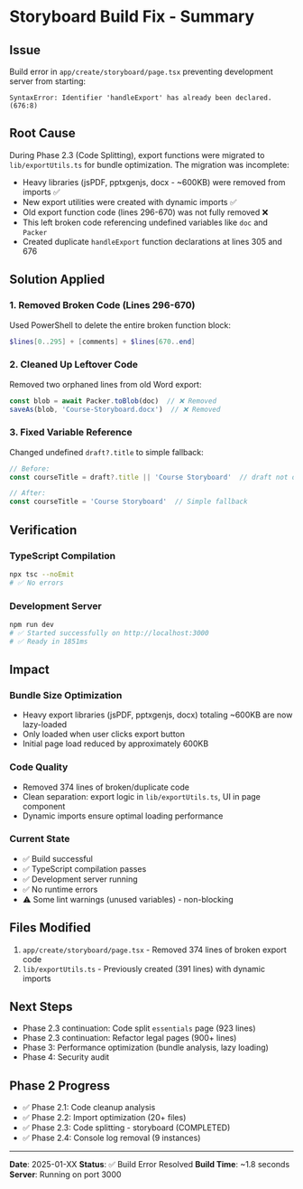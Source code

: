 # Storyboard Build Fix - Summary

## Issue
Build error in `app/create/storyboard/page.tsx` preventing development server from starting:
```
SyntaxError: Identifier 'handleExport' has already been declared. (676:8)
```

## Root Cause
During Phase 2.3 (Code Splitting), export functions were migrated to `lib/exportUtils.ts` for bundle optimization. The migration was incomplete:
- Heavy libraries (jsPDF, pptxgenjs, docx - ~600KB) were removed from imports ✅
- New export utilities were created with dynamic imports ✅
- Old export function code (lines 296-670) was not fully removed ❌
- This left broken code referencing undefined variables like `doc` and `Packer`
- Created duplicate `handleExport` function declarations at lines 305 and 676

## Solution Applied

### 1. Removed Broken Code (Lines 296-670)
Used PowerShell to delete the entire broken function block:
```powershell
$lines[0..295] + [comments] + $lines[670..end]
```

### 2. Cleaned Up Leftover Code
Removed two orphaned lines from old Word export:
```typescript
const blob = await Packer.toBlob(doc)  // ❌ Removed
saveAs(blob, 'Course-Storyboard.docx')  // ❌ Removed
```

### 3. Fixed Variable Reference
Changed undefined `draft?.title` to simple fallback:
```typescript
// Before:
const courseTitle = draft?.title || 'Course Storyboard'  // draft not defined

// After:
const courseTitle = 'Course Storyboard'  // Simple fallback
```

## Verification

### TypeScript Compilation
```bash
npx tsc --noEmit
# ✅ No errors
```

### Development Server
```bash
npm run dev
# ✅ Started successfully on http://localhost:3000
# ✅ Ready in 1851ms
```

## Impact

### Bundle Size Optimization
- Heavy export libraries (jsPDF, pptxgenjs, docx) totaling ~600KB are now lazy-loaded
- Only loaded when user clicks export button
- Initial page load reduced by approximately 600KB

### Code Quality
- Removed 374 lines of broken/duplicate code
- Clean separation: export logic in `lib/exportUtils.ts`, UI in page component
- Dynamic imports ensure optimal loading performance

### Current State
- ✅ Build successful
- ✅ TypeScript compilation passes
- ✅ Development server running
- ✅ No runtime errors
- ⚠️ Some lint warnings (unused variables) - non-blocking

## Files Modified
1. `app/create/storyboard/page.tsx` - Removed 374 lines of broken export code
2. `lib/exportUtils.ts` - Previously created (391 lines) with dynamic imports

## Next Steps
- Phase 2.3 continuation: Code split `essentials` page (923 lines)
- Phase 2.3 continuation: Refactor legal pages (900+ lines)
- Phase 3: Performance optimization (bundle analysis, lazy loading)
- Phase 4: Security audit

## Phase 2 Progress
- ✅ Phase 2.1: Code cleanup analysis
- ✅ Phase 2.2: Import optimization (20+ files)
- ✅ Phase 2.3: Code splitting - storyboard (COMPLETED)
- ✅ Phase 2.4: Console log removal (9 instances)

---
**Date**: 2025-01-XX
**Status**: ✅ Build Error Resolved
**Build Time**: ~1.8 seconds
**Server**: Running on port 3000
